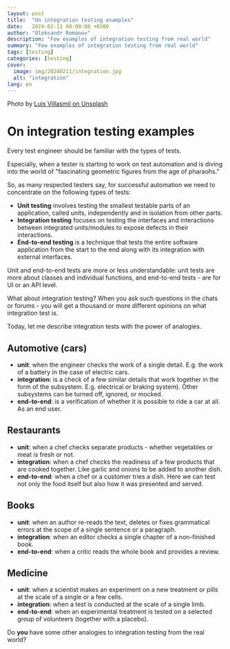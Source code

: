 ```yaml
---
layout: post
title:  "On integration testing examples"
date:   2024-02-11 00:00:00 +0300
author: "Oleksandr Romanov"
description: "Few examples of integration testing from real world"
summary: "Few examples of integration testing from real world"
tags: [testing]
categories: [testing]
cover:
  image: img/20240211/integration.jpg
  alt: "integration"
lang: en
---
```


Photo by [Luis Villasmil on Unsplash](https://unsplash.com/@villxsmil?utm_content=creditCopyText&utm_medium=referral&utm_source=unsplash)

# On integration testing examples  
  
Every test engineer should be familiar with the types of tests.  

Especially, when a tester is starting to work on test automation and is diving into the world of "fascinating geometric figures from the age of pharaohs."  
  
So, as many respected testers say, for successful automation we need to concentrate on the following types of tests:  
- **Unit testing** involves testing the smallest testable parts of an application, called units, independently and in isolation from other parts.  
- **Integration testing** focuses on testing the interfaces and interactions between integrated units/modules to expose defects in their interactions.  
- **End-to-end testing** is a technique that tests the entire software application from the start to the end along with its integration with external interfaces.  
  
Unit and end-to-end tests are more or less understandable: unit tests are more about classes and individual functions, and end-to-end tests - are for UI or an API level.  

What about integration testing? When you ask such questions in the chats or forums - you will get a thousand or more different opinions on what integration test is.  
  
Today, let me describe integration tests with the power of analogies.  
  
## Automotive (cars)
- **unit**: when the engineer checks the work of a single detail. E.g. the work of a battery in the case of electric cars.  
- **integration**: is a check of a few similar details that work together in the form of the subsystem. E.g. electrical or braking system). Other subsystems can be turned off, ignored, or mocked.  
- **end-to-end**: is a verification of whether it is possible to ride a car at all. As an end user.  
  
## Restaurants  
- **unit**: when a chef checks separate products - whether vegetables or meat is fresh or not.  
- **integration**: when a chef checks the readiness of a few products that are cooked together. Like garlic and onions to be added to another dish.  
- **end-to-end**: when a chef or a customer tries a dish. Here we can test not only the food itself but also how it was presented and served.  
  
## Books  
- **unit**: when an author re-reads the text, deletes or fixes grammatical errors at the scope of a single sentence or a paragraph.  
- **integration**: when an editor checks a single chapter of a non-finished book.  
- **end-to-end**: when a critic reads the whole book and provides a review.  
  
## Medicine  
- **unit**: when a scientist makes an experiment on a new treatment or pills at the scale of a single or a few cells.  
- **integration**: when a test is conducted at the scale of a single limb.  
- **end-to-end**: when an experimental treatment is tested on a selected group of volunteers (together with a placebo).  
  

Do **you** have some other analogies to integration testing from the real world?